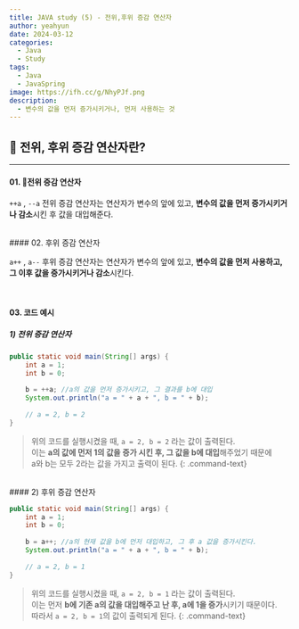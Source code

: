 ```yaml
---
title: JAVA study (5) - 전위,후위 증감 연산자
author: yeahyun
date: 2024-03-12
categories:
  - Java
  - Study
tags:
  - Java
  - JavaSpring
image: https://ifh.cc/g/NhyPJf.png
description:
  - 변수의 값을 먼저 증가시키거나, 먼저 사용하는 것
---
```

## 🔎 전위, 후위 증감 연산자란?
---
#### 01. 전위 증감 연산자

`++a` , `--a`
전위 증감 연산자는 연산자가 변수의 앞에 있고,
**변수의 값을 먼저 증가시키거나 감소**시킨 후 값을 대입해준다.

<BR>
#### 02. 후위 증감 연산자

`a++` , `a--`
후위 증감 연산자는 연산자가 변수의 앞에 있고,
**변수의 값을 먼저 사용하고, 그 이후 값을 증가시키거나 감소**시킨다.

<br> 

#### 03. 코드 예시

##### 1) 전위 증감 연산자

```java
public static void main(String[] args) {  
    int a = 1;  
    int b = 0;  
  
    b = ++a; //a의 값을 먼저 증가시키고, 그 결과를 b에 대입  
    System.out.println("a = " + a + ", b = " + b);
    
    // a = 2, b = 2
}
```

>위의 코드를 실행시켰을 때, `a = 2, b = 2` 라는 값이 출력된다.  
>이는 **a의 값에 먼저 1의 값을 증가 시킨 후, 그 값을 b에 대입**해주었기 때문에  
>a와 b는 모두 2라는 값을 가지고 출력이 된다.
{: .command-text}


<br>
#### 2) 후위 증감 연산자

```java
public static void main(String[] args) {  
    int a = 1;  
    int b = 0;  
  
    b = a++; //a의 현재 값을 b에 먼저 대입하고, 그 후 a 값을 증가시킨다.
    System.out.println("a = " + a + ", b = " + b);
    
    // a = 2, b = 1
}
```

>위의 코드를 실행시켰을 때, `a = 2, b = 1` 라는 값이 출력된다.  
>이는 먼저 **b에 기존 a의 값을 대입해주고 난 후, a에 1을 증가**시키기 때문이다.  
>따라서 `a = 2, b = 1`의 값이 출력되게 된다.
{: .command-text}
